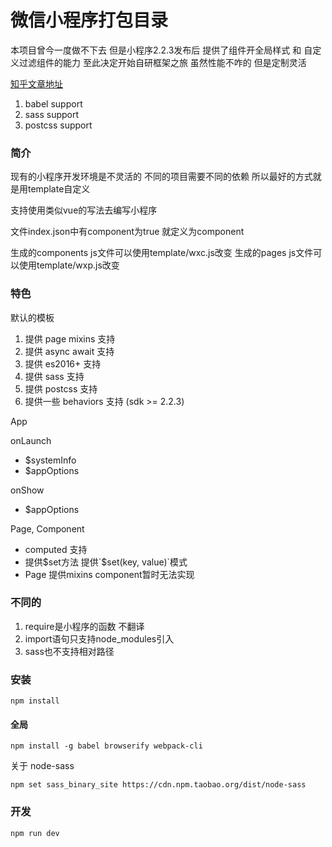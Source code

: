 # 微信小程序打包目录

本项目曾今一度做不下去 但是小程序2.2.3发布后 提供了组件开全局样式 和 自定义过滤组件的能力 至此决定开始自研框架之旅 虽然性能不咋的 但是定制灵活

[知乎文章地址](https://zhuanlan.zhihu.com/p/32905413)

1. babel support
2. sass support
3. postcss support

### 简介

现有的小程序开发环境是不灵活的 不同的项目需要不同的依赖 所以最好的方式就是用template自定义

支持使用类似vue的写法去编写小程序

文件index.json中有component为true 就定义为component

生成的components js文件可以使用template/wxc.js改变
生成的pages js文件可以使用template/wxp.js改变

### 特色

默认的模板
1. 提供 page mixins 支持
2. 提供 async await 支持
3. 提供 es2016+ 支持
4. 提供 sass 支持
5. 提供 postcss 支持
6. 提供一些 behaviors 支持 (sdk >= 2.2.3)

App

onLaunch

- $systemInfo
- $appOptions

onShow

- $appOptions

Page, Component

- computed 支持
- 提供$set方法  提供`$set(key, value)`模式
- Page 提供mixins  component暂时无法实现

### 不同的
1. require是小程序的函数 不翻译
2. import语句只支持node_modules引入
3. sass也不支持相对路径

### 安装

```
npm install
```

#### 全局

```
npm install -g babel browserify webpack-cli
```

关于 node-sass

```
npm set sass_binary_site https://cdn.npm.taobao.org/dist/node-sass
```

### 开发

```
npm run dev
```
